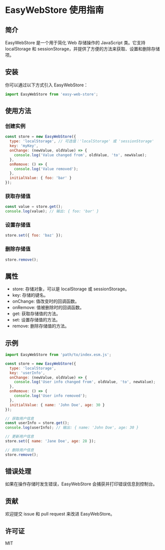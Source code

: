 <a name="15a08274"></a>

# EasyWebStore 使用指南

<a name="e05dce83"></a>

## 简介

EasyWebStore 是一个用于简化 Web 存储操作的 JavaScript 类。它支持 localStorage 和 sessionStorage，并提供了方便的方法来获取、设置和删除存储项。
<a name="e655a410"></a>

## 安装

你可以通过以下方式引入 EasyWebStore：

```javascript
import EasyWebStore from 'easy-web-store';
```

<a name="ec09647d"></a>

## 使用方法

<a name="547c7a58"></a>

### 创建实例

```javascript
const store = new EasyWebStore({
  type: 'localStorage', // 可选值：'localStorage' 或 'sessionStorage'
  key: 'myKey',
  onChange: (newValue, oldValue) => {
    console.log('Value changed from', oldValue, 'to', newValue);
  },
  onRemove: () => {
    console.log('Value removed');
  },
  initialValue: { foo: 'bar' }
});
```

<a name="a0807094"></a>

### 获取存储值

```javascript
const value = store.get();
console.log(value); // 输出: { foo: 'bar' }
```

<a name="3331a13f"></a>

### 设置存储值

```javascript
store.set({ foo: 'baz' });
```

<a name="504a6c83"></a>

### 删除存储值

```javascript
store.remove();
```

<a name="24d67862"></a>

## 属性

- store: 存储对象，可以是 localStorage 或 sessionStorage。
- key: 存储的键名。
- onChange: 值改变时的回调函数。
- onRemove: 值被删除时的回调函数。
- get: 获取存储值的方法。
- set: 设置存储值的方法。
- remove: 删除存储值的方法。
<a name="1a63ac23"></a>

## 示例

```javascript
import EasyWebStore from 'path/to/index.esm.js';

const store = new EasyWebStore({
  type: 'localStorage',
  key: 'userInfo',
  onChange: (newValue, oldValue) => {
    console.log('User info changed from', oldValue, 'to', newValue);
  },
  onRemove: () => {
    console.log('User info removed');
  },
  initialValue: { name: 'John Doe', age: 30 }
});

// 获取用户信息
const userInfo = store.get();
console.log(userInfo); // 输出: { name: 'John Doe', age: 30 }

// 更新用户信息
store.set({ name: 'Jane Doe', age: 28 });

// 删除用户信息
store.remove();
```

<a name="6a8bef7b"></a>

## 错误处理

如果在操作存储时发生错误，EasyWebStore 会捕获并打印错误信息到控制台。
<a name="bb966aa6"></a>

## 贡献

欢迎提交 issue 和 pull request 来改进 EasyWebStore。
<a name="20a28457"></a>

## 许可证

MIT

